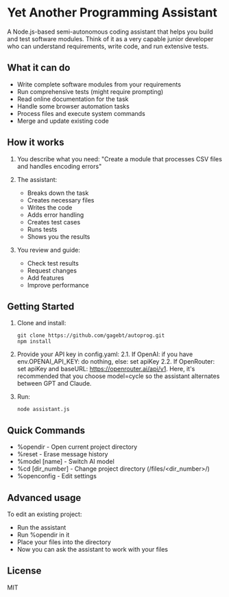 # Yet Another Programming Assistant

A Node.js-based semi-autonomous coding assistant that helps you build and test software modules. Think of it as a very capable junior developer who can understand requirements, write code, and run extensive tests.

## What it can do

- Write complete software modules from your requirements
- Run comprehensive tests (might require prompting)
- Read online documentation for the task
- Handle some browser automation tasks
- Process files and execute system commands
- Merge and update existing code

## How it works

1. You describe what you need:
   "Create a module that processes CSV files and handles encoding errors"

2. The assistant:
   - Breaks down the task
   - Creates necessary files
   - Writes the code
   - Adds error handling
   - Creates test cases
   - Runs tests
   - Shows you the results

3. You review and guide:
   - Check test results
   - Request changes
   - Add features
   - Improve performance

## Getting Started

1. Clone and install:
   ```
   git clone https://github.com/gagebt/autoprog.git
   npm install
   ```

2. Provide your API key in config.yaml:
2.1. If OpenAI: if you have env.OPENAI_API_KEY: do nothing, else: set apiKey
2.2. If OpenRouter: set apiKey and baseURL: https://openrouter.ai/api/v1. Here, it's recommended that you choose model=cycle so the assistant alternates between GPT and Claude.

3. Run:
   ```
   node assistant.js
   ```

## Quick Commands

- %opendir - Open current project directory
- %reset - Erase message history
- %model [name] - Switch AI model
- %cd [dir_number] - Change project directory (/files/<dir_number>/)
- %openconfig - Edit settings

## Advanced usage

To edit an existing project:
- Run the assistant
- Run %opendir in it
- Place your files into the directory
- Now you can ask the assistant to work with your files

## License

MIT